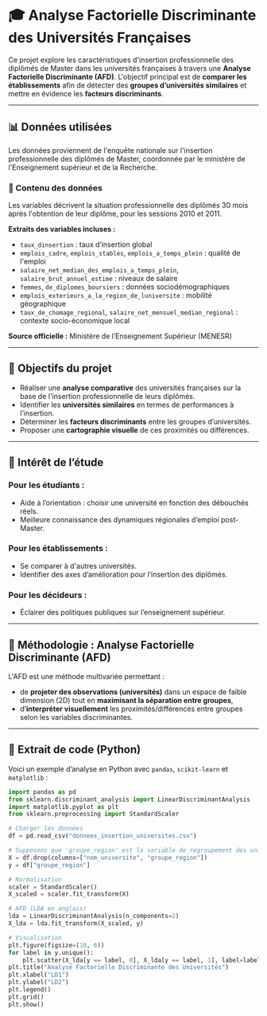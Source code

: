 # 🎓 Analyse Factorielle Discriminante des Universités Françaises

Ce projet explore les caractéristiques d'insertion professionnelle des diplômés de Master dans les universités françaises à travers une **Analyse Factorielle Discriminante (AFD)**. L'objectif principal est de **comparer les établissements** afin de détecter des **groupes d’universités similaires** et mettre en évidence les **facteurs discriminants**.

---

## 📊 Données utilisées

Les données proviennent de l'enquête nationale sur l'insertion professionnelle des diplômés de Master, coordonnée par le ministère de l'Enseignement supérieur et de la Recherche.

### 🔎 Contenu des données
Les variables décrivent la situation professionnelle des diplômés 30 mois après l'obtention de leur diplôme, pour les sessions 2010 et 2011.

**Extraits des variables incluses :**
- `taux_dinsertion` : taux d’insertion global
- `emplois_cadre`, `emplois_stables`, `emplois_a_temps_plein` : qualité de l'emploi
- `salaire_net_median_des_emplois_a_temps_plein`, `salaire_brut_annuel_estime` : niveaux de salaire
- `femmes`, `de_diplomes_boursiers` : données sociodémographiques
- `emplois_exterieurs_a_la_region_de_luniversite` : mobilité géographique
- `taux_de_chomage_regional`, `salaire_net_mensuel_median_regional` : contexte socio-économique local

**Source officielle :** Ministère de l’Enseignement Supérieur (MENESR)

---

## 🎯 Objectifs du projet

- Réaliser une **analyse comparative** des universités françaises sur la base de l'insertion professionnelle de leurs diplômés.
- Identifier les **universités similaires** en termes de performances à l’insertion.
- Déterminer les **facteurs discriminants** entre les groupes d’universités.
- Proposer une **cartographie visuelle** de ces proximités ou différences.

---

## 🧠 Intérêt de l’étude

### Pour les étudiants :
- Aide à l’orientation : choisir une université en fonction des débouchés réels.
- Meilleure connaissance des dynamiques régionales d’emploi post-Master.

### Pour les établissements :
- Se comparer à d'autres universités.
- Identifier des axes d’amélioration pour l’insertion des diplômés.

### Pour les décideurs :
- Éclairer des politiques publiques sur l’enseignement supérieur.

---

## 🧮 Méthodologie : Analyse Factorielle Discriminante (AFD)

L'AFD est une méthode multivariée permettant :
- de **projeter des observations (universités)** dans un espace de faible dimension (2D) tout en **maximisant la séparation entre groupes**,
- d’**interpréter visuellement** les proximités/différences entre groupes selon les variables discriminantes.

---

## 🧪 Extrait de code (Python)

Voici un exemple d’analyse en Python avec `pandas`, `scikit-learn` et `matplotlib` :

```python
import pandas as pd
from sklearn.discriminant_analysis import LinearDiscriminantAnalysis
import matplotlib.pyplot as plt
from sklearn.preprocessing import StandardScaler

# Charger les données
df = pd.read_csv("donnees_insertion_universites.csv")

# Supposons que 'groupe_region' est la variable de regroupement des universités
X = df.drop(columns=["nom_universite", "groupe_region"])
y = df["groupe_region"]

# Normalisation
scaler = StandardScaler()
X_scaled = scaler.fit_transform(X)

# AFD (LDA en anglais)
lda = LinearDiscriminantAnalysis(n_components=2)
X_lda = lda.fit_transform(X_scaled, y)

# Visualisation
plt.figure(figsize=(10, 6))
for label in y.unique():
    plt.scatter(X_lda[y == label, 0], X_lda[y == label, 1], label=label)
plt.title("Analyse Factorielle Discriminante des Universités")
plt.xlabel("LD1")
plt.ylabel("LD2")
plt.legend()
plt.grid()
plt.show()
